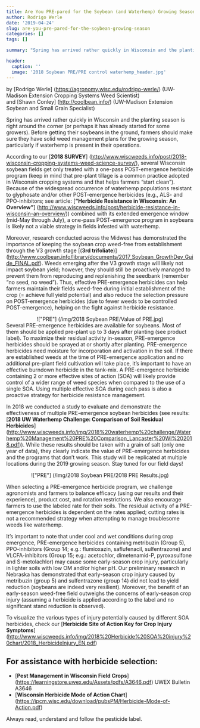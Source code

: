```yaml
---
title: Are You PRE-pared for the Soybean (and Waterhemp) Growing Season?
author: Rodrigo Werle
date: '2019-04-24'
slug: are-you-pre-pared-for-the-soybean-growing-season
categories: []
tags: []

summary: "Spring has arrived rather quickly in Wisconsin and the planting season is right around the corner (or perhaps it has already started for some growers). Before getting their soybeans in the ground, farmers should make sure they have solid weed management plans for the growing season, particularly if waterhemp is present in their operations."

header:
  caption: ''
  image: '2018 Soybean PRE/PRE control waterhemp_header.jpg'
---
```

by [Rodrigo Werle] (https://agronomy.wisc.edu/rodrigo-werle/) (UW-Madison Extension Cropping Systems Weed Scientist)  
and [Shawn Conley] (http://coolbean.info/) (UW-Madison Extension Soybean and Small Grain Specialist) 

Spring has arrived rather quickly in Wisconsin and the planting season is right around the corner (or perhaps it has already started for some growers). Before getting their soybeans in the ground, farmers should make sure they have solid weed management plans for the growing season, particularly if waterhemp is present in their operations.

According to our [**2018 SURVEY**] (http://www.wiscweeds.info/post/2018-wisconsin-cropping-systems-weed-science-survey/), several Wisconsin soybean fields get only treated with a one-pass POST-emergence herbicide program (keep in mind that pre-plant tillage is a common practice adopted in Wisconsin cropping systems and that helps farmers “start clean”). Because of the widespread occurrence of waterhemp populations resistant to glyphosate and/or other POST-emergence herbicides (e.g., ALS- and PPO-inhibitors; see article: [**“Herbicide Resistance in Wisconsin: An Overview”**]  (http://www.wiscweeds.info/post/herbicide-resistance-in-wisconsin-an-overview/)) combined with its extended emergence window (mid-May through July), a one-pass POST-emergence program in soybeans is likely not a viable strategy in fields infested with waterhemp. 

Moreover, research conducted across the Midwest has demonstrated the importance of keeping the soybean crop weed-free from establishment through the V3 growth stage [(**3rd trifoliate**)] (http://www.coolbean.info/library/documents/2017_Soybean_GrowthDev_Guide_FINAL.pdf). Weeds emerging after the V3 growth stage will likely not impact soybean yield; however, they should still be proactively managed to prevent them from reproducing and replenishing the seedbank (remember “no seed, no weed”). Thus, effective PRE-emergence herbicides can help farmers maintain their fields weed-free during initial establishment of the crop (= achieve full yield potential) and also reduce the selection pressure on POST-emergence herbicides (due to fewer weeds to be controlled POST-emergence), helping on the fight against herbicide resistance.
<center>!["PRE"] (/img/2018 Soybean PRE/Value of PRE.jpg)</center>
Several PRE-emergence herbicides are available for soybeans. Most of them should be applied pre-plant up to 3 days after planting (see product label). To maximize their residual activity in-season, PRE-emergence herbicides should be sprayed at or shortly after planting. PRE-emergence herbicides need moisture for incorporation and activation in the soil. If there are established weeds at the time of PRE-emergence application and no additional pre-plant field cultivation will take place, it’s important to have an effective burndown herbicide in the tank-mix. A PRE-emergence herbicide containing 2 or more effective sites of action (SOA) will likely provide control of a wider range of weed species when compared to the use of a single SOA. Using multiple effective SOA during each pass is also a proactive strategy for herbicide resistance management.

In 2018 we conducted a study to evaluate and demonstrate the effectiveness of multiple PRE-emergence soybean herbicides (see results: [**2018 UW Waterhemp Challenge: Comparison of Soil Residual Herbicides**] (http://www.wiscweeds.info/img/2018%20waterhemp%20challenge/Waterhemp%20Management%20PRE%20Comparison_Lancaster%20WI%202018.pdf)). While these results should be taken with a grain of salt (only one year of data), they clearly indicate the value of PRE-emergence herbicides and the programs that don’t work. This study will be replicated at multiple locations during the 2019 growing season. Stay tuned for our field days! 

<center>!["PRE"] (/img/2018 Soybean PRE/2018 PRE Results.jpg)</center>

When selecting a PRE-emergence herbicide program, we challenge agronomists and farmers to balance efficacy (using our results and their experience), product cost, and rotation restrictions. We also encourage farmers to use the labeled rate for their soils. The residual activity of a PRE-emergence herbicides is dependent on the rates applied; cutting rates is not a recommended strategy when attempting to manage troublesome weeds like waterhemp.

It’s important to note that under cool and wet conditions during crop emergence, PRE-emergence herbicides containing metribuzin (Group 5), PPO-inhibitors (Group 14; e.g.: flumioxazin, saflufenacil, sulfentrazone) and VLCFA-inhibitors (Group 15; e.g.: acetochlor, dimetenamid-P, pyroxasulfone and S-metolachlor) may cause some early-season crop injury, particularly in lighter soils with low OM and/or higher pH. Our preliminary research in Nebraska has demonstrated that early-season crop injury caused by metribuzin (group 5) and sulfentrazone (group 14) did not lead to yield reduction (soybeans are indeed very resilient). Moreover, the benefit of an early-season weed-free field outweighs the concerns of early-season crop injury (assuming a herbicide is applied according to the label and no significant stand reduction is observed). 

To visualize the various types of injury potentially caused by different SOA herbicides, check our [**Herbicide Site of Action Key for Crop Injury Symptoms**] (http://www.wiscweeds.info/img/2018%20Herbicide%20SOA%20injury%20chart/2018_HerbicideInjury_EN.pdf)

## **For assistance with herbicide selection**:  
+ [**Pest Management in Wisconsin Field Crops**] (https://learningstore.uwex.edu/Assets/pdfs/A3646.pdf) 
UWEX Bulletin A3646     
+ [**Wisconsin Herbicide Mode of Action Chart**] (https://ipcm.wisc.edu/download/pubsPM/Herbicide-Mode-of-Action.pdf)      

Always read, understand and follow the pesticide label.